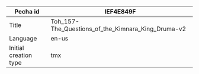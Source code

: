 |Pecha id | IEF4E849F
| --- | --- 
|Title | Toh_157-The_Questions_of_the_Kimnara_King_Druma-v2 
|Language | en-us
|Initial creation type | tmx